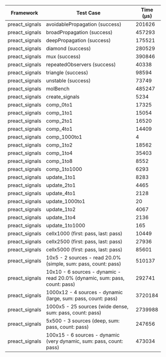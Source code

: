 | Framework | Test Case | Time (μs) |
| --- | --- | --- |
| preact_signals | avoidablePropagation (success) | 201626 |
| preact_signals | broadPropagation (success) | 457293 |
| preact_signals | deepPropagation (success) | 175521 |
| preact_signals | diamond (success) | 280529 |
| preact_signals | mux (success) | 390846 |
| preact_signals | repeatedObservers (success) | 40338 |
| preact_signals | triangle (success) | 98594 |
| preact_signals | unstable (success) | 73749 |
| preact_signals | molBench | 485247 |
| preact_signals | create_signals | 5234 |
| preact_signals | comp_0to1 | 17325 |
| preact_signals | comp_1to1 | 15054 |
| preact_signals | comp_2to1 | 16520 |
| preact_signals | comp_4to1 | 14409 |
| preact_signals | comp_1000to1 | 4 |
| preact_signals | comp_1to2 | 18562 |
| preact_signals | comp_1to4 | 35403 |
| preact_signals | comp_1to8 | 8552 |
| preact_signals | comp_1to1000 | 6293 |
| preact_signals | update_1to1 | 8283 |
| preact_signals | update_2to1 | 4465 |
| preact_signals | update_4to1 | 2128 |
| preact_signals | update_1000to1 | 20 |
| preact_signals | update_1to2 | 4067 |
| preact_signals | update_1to4 | 2136 |
| preact_signals | update_1to1000 | 165 |
| preact_signals | cellx1000 (first: pass, last: pass) | 10449 |
| preact_signals | cellx2500 (first: pass, last: pass) | 27936 |
| preact_signals | cellx5000 (first: pass, last: pass) | 85601 |
| preact_signals | 10x5 - 2 sources - read 20.0% (simple, sum: pass, count: pass) | 510137 |
| preact_signals | 10x10 - 6 sources - dynamic - read 20.0% (dynamic, sum: pass, count: pass) | 292741 |
| preact_signals | 1000x12 - 4 sources - dynamic (large, sum: pass, count: pass) | 3720184 |
| preact_signals | 1000x5 - 25 sources (wide dense, sum: pass, count: pass) | 2739988 |
| preact_signals | 5x500 - 3 sources (deep, sum: pass, count: pass) | 247656 |
| preact_signals | 100x15 - 6 sources - dynamic (very dynamic, sum: pass, count: pass) | 473034 |
